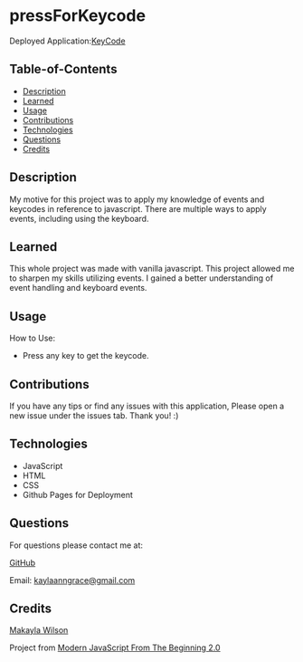 # pressForKeycode
Deployed Application:[KeyCode](https://kaylaanngrace.github.io/pressForKeycode/)

## Table-of-Contents 

- [Description](#description)
- [Learned](#learned)
- [Usage](#usage)
- [Contributions](#contributions)
- [Technologies](#technologies)
- [Questions](#questions)
- [Credits](#credits)

## Description

My motive for this project was to apply my knowledge of events and keycodes in reference to javascript. There are multiple ways to apply events, including using the keyboard. 

## Learned
This whole project was made with vanilla javascript. This project allowed me to sharpen my skills utilizing events. I gained a better understanding of event handling and keyboard events. 

## Usage
How to Use:
- Press any key to get the keycode.

## Contributions

If you have any tips or find any issues with this application, Please open a new issue under the issues tab. Thank you! :)

## Technologies 
- JavaScript
- HTML
- CSS
- Github Pages for Deployment

## Questions

For questions please contact me at: 

[GitHub](https://github.com/Kaylaanngrace)

Email: [kaylaanngrace@gmail.com](mailto:kaylaanngrace@gmail.com)


## Credits 

[Makayla Wilson](https://www.linkedin.com/in/makaylawilson01/)

Project from [Modern JavaScript From The Beginning 2.0](https://www.udemy.com/course/modern-javascript-from-the-beginning/)
